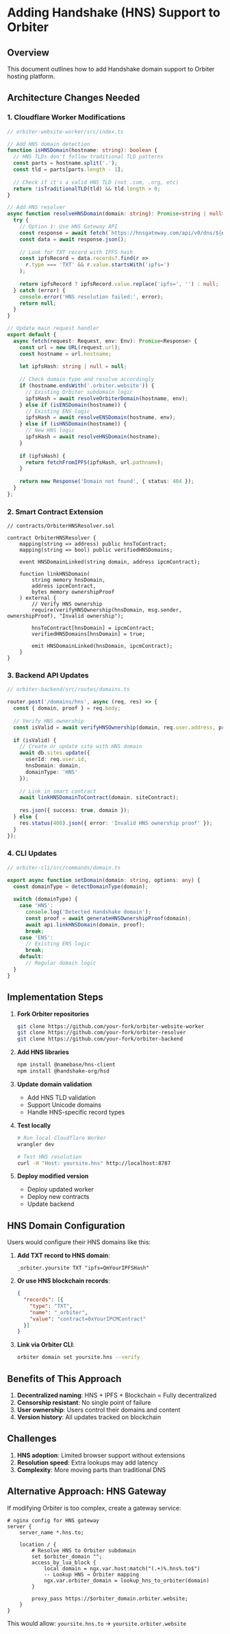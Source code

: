 # Adding Handshake (HNS) Support to Orbiter

## Overview
This document outlines how to add Handshake domain support to Orbiter hosting platform.

## Architecture Changes Needed

### 1. Cloudflare Worker Modifications

```typescript
// orbiter-website-worker/src/index.ts

// Add HNS domain detection
function isHNSDomain(hostname: string): boolean {
  // HNS TLDs don't follow traditional TLD patterns
  const parts = hostname.split('.');
  const tld = parts[parts.length - 1];
  
  // Check if it's a valid HNS TLD (not .com, .org, etc)
  return !isTraditionalTLD(tld) && tld.length > 0;
}

// Add HNS resolver
async function resolveHNSDomain(domain: string): Promise<string | null> {
  try {
    // Option 1: Use HNS Gateway API
    const response = await fetch(`https://hnsgateway.com/api/v0/dns/${domain}`);
    const data = await response.json();
    
    // Look for TXT record with IPFS hash
    const ipfsRecord = data.records?.find(r => 
      r.type === 'TXT' && r.value.startsWith('ipfs=')
    );
    
    return ipfsRecord ? ipfsRecord.value.replace('ipfs=', '') : null;
  } catch (error) {
    console.error('HNS resolution failed:', error);
    return null;
  }
}

// Update main request handler
export default {
  async fetch(request: Request, env: Env): Promise<Response> {
    const url = new URL(request.url);
    const hostname = url.hostname;
    
    let ipfsHash: string | null = null;
    
    // Check domain type and resolve accordingly
    if (hostname.endsWith('.orbiter.website')) {
      // Existing Orbiter subdomain logic
      ipfsHash = await resolveOrbiterDomain(hostname, env);
    } else if (isENSDomain(hostname)) {
      // Existing ENS logic
      ipfsHash = await resolveENSDomain(hostname, env);
    } else if (isHNSDomain(hostname)) {
      // New HNS logic
      ipfsHash = await resolveHNSDomain(hostname);
    }
    
    if (ipfsHash) {
      return fetchFromIPFS(ipfsHash, url.pathname);
    }
    
    return new Response('Domain not found', { status: 404 });
  }
};
```

### 2. Smart Contract Extension

```solidity
// contracts/OrbiterHNSResolver.sol

contract OrbiterHNSResolver {
    mapping(string => address) public hnsToContract;
    mapping(string => bool) public verifiedHNSDomains;
    
    event HNSDomainLinked(string domain, address ipcmContract);
    
    function linkHNSDomain(
        string memory hnsDomain,
        address ipcmContract,
        bytes memory ownershipProof
    ) external {
        // Verify HNS ownership
        require(verifyHNSOwnership(hnsDomain, msg.sender, ownershipProof), "Invalid ownership");
        
        hnsToContract[hnsDomain] = ipcmContract;
        verifiedHNSDomains[hnsDomain] = true;
        
        emit HNSDomainLinked(hnsDomain, ipcmContract);
    }
}
```

### 3. Backend API Updates

```typescript
// orbiter-backend/src/routes/domains.ts

router.post('/domains/hns', async (req, res) => {
  const { domain, proof } = req.body;
  
  // Verify HNS ownership
  const isValid = await verifyHNSOwnership(domain, req.user.address, proof);
  
  if (isValid) {
    // Create or update site with HNS domain
    await db.sites.update({
      userId: req.user.id,
      hnsDomain: domain,
      domainType: 'HNS'
    });
    
    // Link in smart contract
    await linkHNSDomainToContract(domain, siteContract);
    
    res.json({ success: true, domain });
  } else {
    res.status(400).json({ error: 'Invalid HNS ownership proof' });
  }
});
```

### 4. CLI Updates

```typescript
// orbiter-cli/src/commands/domain.ts

export async function setDomain(domain: string, options: any) {
  const domainType = detectDomainType(domain);
  
  switch (domainType) {
    case 'HNS':
      console.log('Detected Handshake domain');
      const proof = await generateHNSOwnershipProof(domain);
      await api.linkHNSDomain(domain, proof);
      break;
    case 'ENS':
      // Existing ENS logic
      break;
    default:
      // Regular domain logic
  }
}
```

## Implementation Steps

1. **Fork Orbiter repositories**
   ```bash
   git clone https://github.com/your-fork/orbiter-website-worker
   git clone https://github.com/your-fork/orbiter-resolver
   git clone https://github.com/your-fork/orbiter-backend
   ```

2. **Add HNS libraries**
   ```bash
   npm install @namebase/hns-client
   npm install @handshake-org/hsd
   ```

3. **Update domain validation**
   - Add HNS TLD validation
   - Support Unicode domains
   - Handle HNS-specific record types

4. **Test locally**
   ```bash
   # Run local Cloudflare Worker
   wrangler dev
   
   # Test HNS resolution
   curl -H "Host: yoursite.hns" http://localhost:8787
   ```

5. **Deploy modified version**
   - Deploy updated worker
   - Deploy new contracts
   - Update backend

## HNS Domain Configuration

Users would configure their HNS domains like this:

1. **Add TXT record to HNS domain**:
   ```
   _orbiter.yoursite TXT "ipfs=QmYourIPFSHash"
   ```

2. **Or use HNS blockchain records**:
   ```json
   {
     "records": [{
       "type": "TXT",
       "name": "_orbiter",
       "value": "contract=0xYourIPCMContract"
     }]
   }
   ```

3. **Link via Orbiter CLI**:
   ```bash
   orbiter domain set yoursite.hns --verify
   ```

## Benefits of This Approach

1. **Decentralized naming**: HNS + IPFS + Blockchain = Fully decentralized
2. **Censorship resistant**: No single point of failure
3. **User ownership**: Users control their domains and content
4. **Version history**: All updates tracked on blockchain

## Challenges

1. **HNS adoption**: Limited browser support without extensions
2. **Resolution speed**: Extra lookups may add latency
3. **Complexity**: More moving parts than traditional DNS

## Alternative Approach: HNS Gateway

If modifying Orbiter is too complex, create a gateway service:

```nginx
# nginx config for HNS gateway
server {
    server_name *.hns.to;
    
    location / {
        # Resolve HNS to Orbiter subdomain
        set $orbiter_domain "";
        access_by_lua_block {
            local domain = ngx.var.host:match("(.+)%.hns%.to$")
            -- Lookup HNS → Orbiter mapping
            ngx.var.orbiter_domain = lookup_hns_to_orbiter(domain)
        }
        
        proxy_pass https://$orbiter_domain.orbiter.website;
    }
}
```

This would allow: `yoursite.hns.to` → `yoursite.orbiter.website`